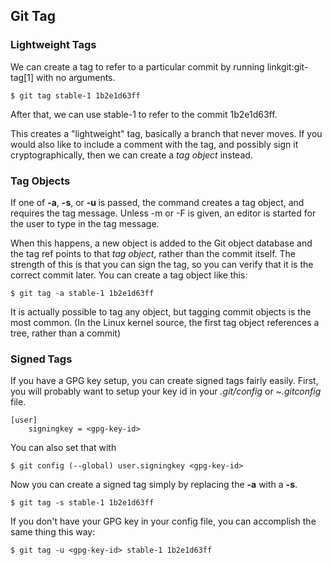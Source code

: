 ## Git Tag ##

### Lightweight Tags ###

We can create a tag to refer to a particular commit by running linkgit:git-tag[1]
with no arguments.

    $ git tag stable-1 1b2e1d63ff
    
After that, we can use stable-1 to refer to the commit 1b2e1d63ff.

This creates a "lightweight" tag, basically a branch that never moves.
If you would also like to include a comment with the tag,
and possibly sign it cryptographically, then we can create a *tag object* instead.

### Tag Objects ###

If one of **-a**, **-s**, or **-u <key-id>** is passed, the command creates a tag object, 
and requires the tag message. Unless -m <msg> or -F <file> is given, an editor 
is started for the user to type in the tag message.

When this happens, a new object is added to the Git object database and the 
tag ref points to that _tag object_, rather than the commit itself. The strength
of this is that you can sign the tag, so you can verify that it is the correct
commit later.  You can create a tag object like this:

    $ git tag -a stable-1 1b2e1d63ff
    
It is actually possible to tag any object, but tagging commit objects is the 
most common. (In the Linux kernel source, the first tag object
references a tree, rather than a commit)

### Signed Tags ###

If you have a GPG key setup, you can create signed tags fairly easily.  First,
you will probably want to setup your key id in your _.git/config_ or _~.gitconfig_
file.

    [user]
        signingkey = <gpg-key-id>
        
You can also set that with

    $ git config (--global) user.signingkey <gpg-key-id>
    
Now you can create a signed tag simply by replacing the **-a** with a **-s**.

    $ git tag -s stable-1 1b2e1d63ff
    
If you don't have your GPG key in your config file, you can accomplish the same
thing this way:
    
    $ git tag -u <gpg-key-id> stable-1 1b2e1d63ff